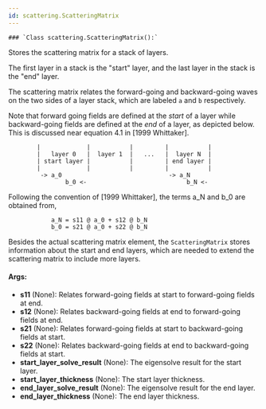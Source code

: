 ```yaml
---
id: scattering.ScatteringMatrix
---
```


    ### `Class scattering.ScatteringMatrix():`
Stores the scattering matrix for a stack of layers.

The first layer in a stack is the "start" layer, and the last layer in the
stack is the "end" layer.

The scattering matrix relates the forward-going and backward-going waves
on the two sides of a layer stack, which are labeled `a` and `b` respectively.

Note that forward going fields are defined at the *start* of a layer while
backward-going fields are defined at the *end* of a layer, as depicted below.
This is discussed near equation 4.1 in [1999 Whittaker].

            |             |           |         |           |
            |   layer 0   |  layer 1  |   ...   |  layer N  |
            | start layer |           |         | end layer |
            |             |           |         |           |
             -> a_0                              -> a_N
                    b_0 <-                            b_N <-

Following the convention of [1999 Whittaker], the terms a_N and b_0 are
obtained from,

                a_N = s11 @ a_0 + s12 @ b_N
                b_0 = s21 @ a_0 + s22 @ b_N

Besides the actual scattering matrix element, the `ScatteringMatrix` stores
information about the start and end layers, which are needed to extend the
scattering matrix to include more layers.

#### Args:
- **s11** (None): Relates forward-going fields at start to forward-going fields at end.
- **s12** (None): Relates backward-going fields at end to forward-going fields at end.
- **s21** (None): Relates forward-going fields at start to backward-going fields at start.
- **s22** (None): Relates backward-going fields at end to backward-going fields at start.
- **start_layer_solve_result** (None): The eigensolve result for the start layer.
- **start_layer_thickness** (None): The start layer thickness.
- **end_layer_solve_result** (None): The eigensolve result for the end layer.
- **end_layer_thickness** (None): The end layer thickness.

